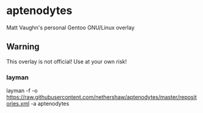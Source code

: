aptenodytes
===========

Matt Vaughn's personal Gentoo GNU/Linux overlay

## Warning

This overlay is not official! Use at your own risk!

### layman

layman -f -o https://raw.githubusercontent.com/nethershaw/aptenodytes/master/repositories.xml -a aptenodytes
